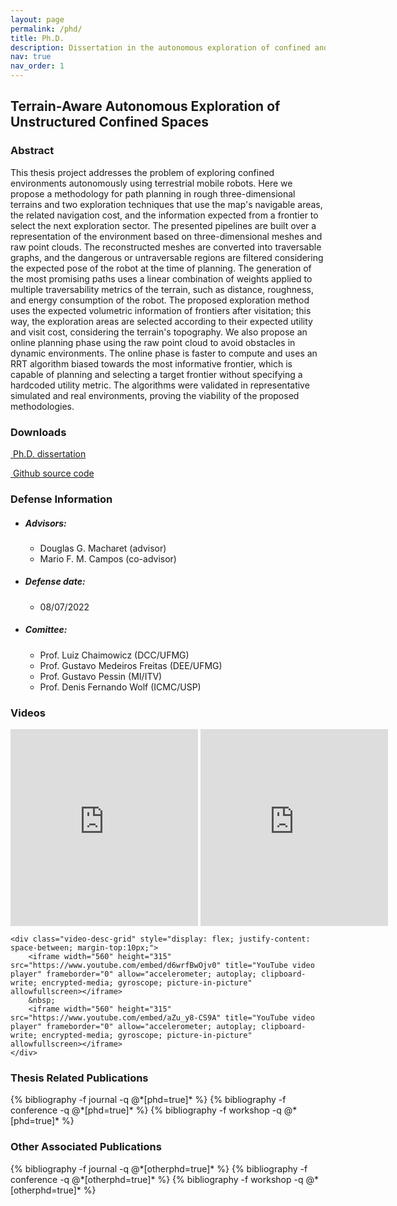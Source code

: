 ```yaml
---
layout: page
permalink: /phd/
title: Ph.D.
description: Dissertation in the autonomous exploration of confined and subterranean spaces
nav: true
nav_order: 1
---
```


<div>
    <h2>Terrain-Aware Autonomous Exploration of Unstructured Confined Spaces</h2>
<div>

<div class="publications">
    <h3>Abstract</h3>
    This thesis project addresses the problem of exploring confined environments autonomously using terrestrial mobile robots. Here we propose a methodology for path planning in rough three-dimensional terrains and two exploration techniques that use the map's navigable areas, the related navigation cost, and the information expected from a frontier to select the next exploration sector. The presented pipelines are built over a representation of the environment based on three-dimensional meshes and raw point clouds. The reconstructed meshes are converted into traversable graphs, and the dangerous or untraversable regions are filtered considering the expected pose of the robot at the time of planning. The generation of the most promising paths uses a linear combination of weights applied to multiple traversability metrics of the terrain, such as distance, roughness, and energy consumption of the robot. The proposed exploration method uses the expected volumetric information of frontiers after visitation; this way, the exploration areas are selected according to their expected utility and visit cost, considering the terrain's topography. We also propose an online planning phase using the raw point cloud to avoid obstacles in dynamic environments. The online phase is faster to compute and uses an RRT algorithm biased towards the most informative frontier, which is capable of planning and selecting a target frontier without specifying a hardcoded utility metric. The algorithms were validated in representative simulated and real environments, proving the viability of the proposed methodologies.
</div>

<div class="publications">
    <h3>Downloads</h3>
    <p><i class="fa fa-book" aria-hidden="true"></i><a href="https://homepages.dcc.ufmg.br/~hector.azpurua/CTDR_ago22_hector_azpurua_small.pdf">&nbsp;Ph.D. dissertation</a></p>
    <p><i class="fab fa-github-alt" aria-hidden="true"></i><a href="https://github.com/verlab/terrain_aware_exploration">&nbsp;Github source code</a></p>
</div>

<div class="publications">
    <h3>Defense Information</h3>
    <div>
        <ul class="card-text font-weight-light list-group list-group-flush">
            <li class="list-group-item">
                <h5 class="font-italic">Advisors:</h5>
                <ul class="subitems">
                    <li><span class="subitem">Douglas G. Macharet (advisor)</span></li>
                    <li><span class="subitem">Mario F. M. Campos (co-advisor)</span></li>
                </ul>
            </li>
            <li class="list-group-item">
                <h5 class="font-italic">Defense date:</h5>
                <ul class="subitems">
                    <li><span class="subitem">08/07/2022</span></li>
                </ul>
            </li>
            <li class="list-group-item">
                <h5 class="font-italic">Comittee:</h5>
                <ul class="subitems">
                    <li><span class="subitem">Prof. Luiz Chaimowicz (DCC/UFMG)</span></li>
                    <li><span class="subitem">Prof. Gustavo Medeiros Freitas (DEE/UFMG)</span></li>
                    <li><span class="subitem">Prof. Gustavo Pessin (MI/ITV)</span></li>
                    <li><span class="subitem">Prof. Denis Fernando Wolf (ICMC/USP)</span></li>
                </ul>
            </li>
        </ul>
    </div>

</div>

<div class="publications">
    <h3>Videos</h3>
    <div class="video-desc-grid" style="display: flex; justify-content: space-between;">
        <iframe width="560" height="315" src="https://www.youtube.com/embed/yXycgBDhSME" title="YouTube video player" frameborder="0" allow="accelerometer; autoplay; clipboard-write; encrypted-media; gyroscope; picture-in-picture" allowfullscreen></iframe>
        &nbsp;
        <iframe width="560" height="315" src="https://www.youtube.com/embed/Otboyqh6GWI" title="YouTube video player" frameborder="0" allow="accelerometer; autoplay; clipboard-write; encrypted-media; gyroscope; picture-in-picture" allowfullscreen></iframe>
    </div>
    
    <div class="video-desc-grid" style="display: flex; justify-content: space-between; margin-top:10px;">
        <iframe width="560" height="315" src="https://www.youtube.com/embed/d6wrfBwOjv0" title="YouTube video player" frameborder="0" allow="accelerometer; autoplay; clipboard-write; encrypted-media; gyroscope; picture-in-picture" allowfullscreen></iframe>
        &nbsp;
        <iframe width="560" height="315" src="https://www.youtube.com/embed/aZu_y8-CS9A" title="YouTube video player" frameborder="0" allow="accelerometer; autoplay; clipboard-write; encrypted-media; gyroscope; picture-in-picture" allowfullscreen></iframe>
    </div>
</div>

<div class="publications">
    <h3>Thesis Related Publications</h3>
    {% bibliography -f journal -q @*[phd=true]* %}
    {% bibliography -f conference -q @*[phd=true]* %}
    {% bibliography -f workshop -q @*[phd=true]* %}
</div>

<div class="publications">
    <h3>Other Associated Publications</h3>
    {% bibliography -f journal -q @*[otherphd=true]* %}
    {% bibliography -f conference -q @*[otherphd=true]* %}
    {% bibliography -f workshop -q @*[otherphd=true]* %}
</div>